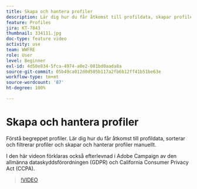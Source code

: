 ```yaml
---
title: Skapa och hantera profiler
description: Lär dig hur du får åtkomst till profildata, skapar profiler och sorterar och filtrerar dina projekt för enklare funktionalitet. Du får också lära dig hur du följer den allmänna dataskyddsförordningen (GDPR) och California Consumer Privacy Act (CCPA).
feature: Profiles
jira: KT-7843
thumbnail: 334111.jpg
doc-type: feature video
activity: use
team: WWFRE
role: User
level: Beginner
exl-id: 4d50e834-5fca-4974-a0e2-081bd0aada8a
source-git-commit: 05b49ca012d0d505b117a2fb6b12ff41b51be63e
workflow-type: tm+mt
source-wordcount: '87'
ht-degree: 100%

---
```


# Skapa och hantera profiler

Förstå begreppet profiler. Lär dig hur du får åtkomst till profildata, sorterar och filtrerar profiler och skapar och hanterar profiler manuellt.

I den här videon förklaras också efterlevnad i Adobe Campaign av den allmänna dataskyddsförordningen (GDPR) och California Consumer Privacy Act (CCPA).

>[!VIDEO](https://video.tv.adobe.com/v/334111?quality=12&learn=on)
